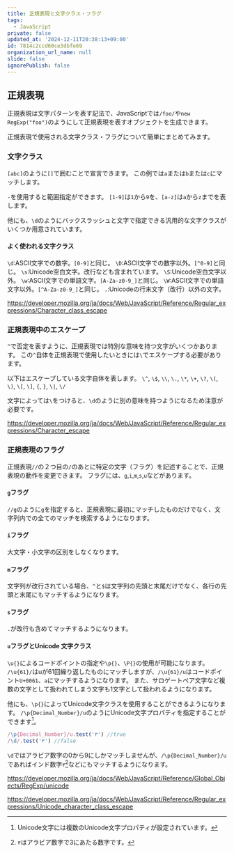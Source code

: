 ```yaml
---
title: 正規表現と文字クラス・フラグ
tags:
  - JavaScript
private: false
updated_at: '2024-12-11T20:38:13+09:00'
id: 7814c2ccd60ce3dbfe69
organization_url_name: null
slide: false
ignorePublish: false
---
```

## 正規表現
正規表現は文字パターンを表す記法で、JavaScriptでは`/foo/`や`new RegExp("foo")`のようにして正規表現を表すオブジェクトを生成できます。

正規表現で使用される文字クラス・フラグについて簡単にまとめてみます。

### 文字クラス
`[abc]`のように`[]`で囲むことで宣言できます。
この例では`a`または`b`または`c`にマッチします。

`-`を使用すると範囲指定ができます。
`[1-9]`は`1`から`9`を、`[a-z]`は`a`から`z`までを表します。

他にも、`\d`のようにバックスラッシュと文字で指定できる汎用的な文字クラスがいくつか用意されています。
#### よく使われる文字クラス
`\d`:ASCII文字での数字。`[0-9]`と同じ。
`\D`:ASCII文字での数字以外。`[^0-9]`と同じ。
`\s`:Unicode空白文字。改行なども含まれています。
`\S`:Unicode空白文字以外。
`\w`:ASCII文字での単語文字。`[A-Za-z0-9_]`と同じ。
`\W`:ASCII文字での単語文字以外。`[^A-Za-z0-9_]`と同じ。
`.`:Unicodeの行末文字（改行）以外の文字。

https://developer.mozilla.org/ja/docs/Web/JavaScript/Reference/Regular_expressions/Character_class_escape

### 正規表現中のエスケープ
`^`で否定を表すように、正規表現では特別な意味を持つ文字がいくつかあります。
この`^`自体を正規表現で使用したいときには`\`でエスケープする必要があります。

以下はエスケープしている文字自体を表します。
`\^`, `\$`, `\\`, `\.`, `\*`, `\+`, `\?`, `\(`, `\)`, `\[`, `\]`, `{`, `}`, `\|`, `\/`

文字によっては`\`をつけると、`\d`のように別の意味を持つようになるため注意が必要です。

https://developer.mozilla.org/ja/docs/Web/JavaScript/Reference/Regular_expressions/Character_escape

### 正規表現のフラグ
正規表現`//`の２つ目の`/`のあとに特定の文字（フラグ）を記述することで、正規表現の動作を変更できます。
フラグには、`g`,`i`,`m`,`s`,`u`などがあります。

#### `g`フラグ
`//g`のように`g`を指定すると、正規表現に最初にマッチしたものだけでなく、文字列内での全てのマッチを検索するようになります。

#### `i`フラグ
大文字・小文字の区別をしなくなります。

#### `m`フラグ
文字列が改行されている場合、`^`と`$`は文字列の先頭と末尾だけでなく、各行の先頭と末尾にもマッチするようになります。

#### `s`フラグ
`.`が改行も含めてマッチするようになります。

#### `u`フラグとUnicode 文字クラス
`\u{}`によるコードポイントの指定や`\p{}`、`\P{}`の使用が可能になります。
`/\u{61}/`はuが61回繰り返したものにマッチしますが、`/\u{61}/u`はコードポイント`U+0061`、`a`にマッチするようになります。
また、サロゲートペア文字など複数の文字として扱われてしまう文字も1文字として扱われるようになります。

他にも、`\p{}`によってUnicode文字クラスを使用することができるようになります。
`/\p{Decimal_Number}/u`のようにUnicode文字プロパティを指定することができます[^1]。
```js
/\p{Decimal_Number}/u.test('٣') //true
/\d/.test('٣') //false
```
`\d`ではアラビア数字の0から9にしかマッチしませんが、`/\p{Decimal_Number}/u`であればインド数字`٣`[^2]などにもマッチするようになります。

https://developer.mozilla.org/ja/docs/Web/JavaScript/Reference/Global_Objects/RegExp/unicode

https://developer.mozilla.org/ja/docs/Web/JavaScript/Reference/Regular_expressions/Unicode_character_class_escape

[^1]:Unicode文字には複数のUnicode文字プロパティが設定されています。
[^2]:`٣`はアラビア数字で3にあたる数字です。
